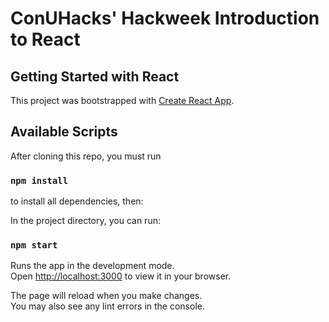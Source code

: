 # ConUHacks' Hackweek Introduction to React
## Getting Started with React 

This project was bootstrapped with [Create React App](https://github.com/facebook/create-react-app).

## Available Scripts

After cloning this repo, you must run 

### `npm install` 

to install all dependencies, then:

In the project directory, you can run:

### `npm start`

Runs the app in the development mode.\
Open [http://localhost:3000](http://localhost:3000) to view it in your browser.

The page will reload when you make changes.\
You may also see any lint errors in the console.



